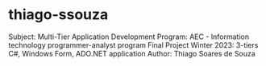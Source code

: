 # thiago-ssouza
Subject: Multi-Tier Application Development
Program: AEC - Information technology programmer-analyst program
Final Project Winter 2023: 3-tiers C#, Windows Form, ADO.NET application
Author: Thiago Soares de Souza
